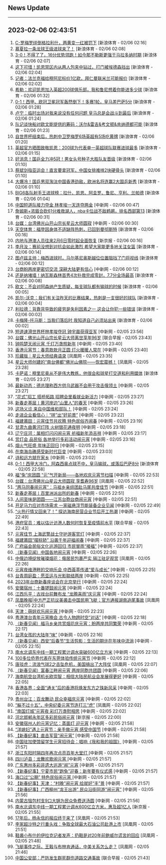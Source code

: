 ## News Update
---
2023-02-06 02:43:51
---
1. <a target="_blank" href="https://k.sina.cn/article_2018499075_784fda0302001lfh2.html?from=sports&subch=osport">C-罗梅罗绊倒格拉利什，两黄变一红被罚下</a> [新浪体育 - 02/06 02:16]
2. <a target="_blank" href="https://k.sina.cn/article_2971454844_mb11ccd7c03300y1h9.html?from=sports&subch=osport">慕夏拉一条龙球王级进球来了！</a> [新浪体育 - 02/06 02:08]
3. <a target="_blank" href="https://k.sina.cn/article_1436416680_559dfaa8001015xhu.html?from=sports&subch=global">3-0！不得了了，16分优势领跑！如今那不勒斯更强于马拉多纳时期</a> [新浪体育 - 02/06 02:07]
4. <a target="_blank" href="https://k.sina.cn/article_2018499075_784fda0302001lfgx.html?from=sports&subch=osport">这下可惜！凯恩禁区内从两人包夹中钻过，打门被埃德森挡出</a> [新浪体育 - 02/06 02:04]
5. <a target="_blank" href="https://k.sina.cn/article_2018499075_784fda0302001lfgy.html?from=sports&subch=osport">记者：法兰克福给穆阿尼标价1亿欧，拜仁曼联米兰可能报价</a> [新浪体育 - 02/06 02:02]
6. <a target="_blank" href="https://k.sina.cn/article_2018499075_784fda0302001lfgp.html?from=sports&subch=osport">希勒：欢迎凯恩加入英超200球俱乐部，我和鲁尼想着你能进多少球</a> [新浪体育 - 02/06 01:32]
7. <a target="_blank" href="https://k.sina.cn/article_1436416680_559dfaa8001015xhs.html?from=sports&subch=global">0-1！西甲、欧冠卫冕冠军轰然倒下！多赛1轮，皇马差巴萨5分</a> [新浪体育 - 02/06 01:28]
8. <a target="_blank" href="https://k.sina.cn/article_2018499075_784fda0302001lfgn.html?from=sports&subch=osport">卢宁：临时出场对我来说没有任何问题 皇马总是会战斗到最后</a> [新浪体育 - 02/06 01:24]
9. <a target="_blank" href="https://k.sina.cn/article_2018499075_784fda0302001lfgm.html?from=sports&subch=osport">队记谈快船对欧文能提供的筹码：沃尔&雷吉&考文顿&肯纳德都可能</a> [新浪体育 - 02/06 01:23]
10. <a target="_blank" href="https://k.sina.cn/article_2018499075_784fda0302001lfgl.html?from=sports&subch=osport">自世界杯结束后，热刺中卫罗梅罗6场英超有5场吃黄牌</a> [新浪体育 - 02/06 01:20]
11. <a target="_blank" href="https://k.sina.cn/article_2018499075_784fda0302001lfgi.html?from=sports&subch=osport">英超官方晒图致敬凯恩：200球为代表单一英超球队联赛进球最多</a> [新浪体育 - 02/06 01:15]
12. <a target="_blank" href="https://k.sina.cn/article_3181157500_mbd9c9c7c00101mhd9.html?from=sports&subch=pingpang">好消息！国乒全力冲5冠！男女头号种子大胜队友晋级</a> [新浪体育 - 02/06 01:10]
13. <a target="_blank" href="https://k.sina.cn/article_3181157500_mbd9c9c7c00101mhd8.html?from=sports&subch=vollyball">蔡斌剑指亚运会！直言要拿冠军，中国女排难啃2块硬骨头</a> [新浪体育 - 02/06 01:10]
14. <a target="_blank" href="https://k.sina.cn/article_3181157500_mbd9c9c7c00101mhd7.html?from=sports&subch=pingpang">大爆冷！国乒男双淘汰中国香港劲敌，欧洲名将连赢2大国乒新秀</a> [新浪体育 - 02/06 01:10]
15. <a target="_blank" href="https://k.sina.cn/article_2018499075_784fda0302001lfge.html?from=sports&subch=osport">BIG6各队射手王进球榜：拉什、凯恩、阿圭罗、鲁尼、亨利、兰帕德</a> [新浪体育 - 02/06 01:04]
16. <a target="_blank" href="http://www.chinanews.com//ty/2023/02-06/9947999.shtml">中国短道队接力夺金 林孝埈一天连夺两金</a> [中新网 - 02/06 00:47]
17. <a target="_blank" href="https://k.sina.cn/article_1685707867_6479dc5b001019xxs.html?from=sports&subch=nba">詹姆斯+浓眉合砍61分难救湖人，nba卡位战不敌鹈鹕，排名西部第13</a> [新浪体育 - 02/06 00:31]
18. <a target="_blank" href="http://www.chinanews.com//gn/2023/02-06/9947998.shtml">台媒：台湾佛光山开山宗长星云大师圆寂</a> [中新网 - 02/06 00:30]
19. <a target="_blank" href="https://k.sina.cn/article_2018499075_784fda0302001lffx.html?from=sports&subch=osport">天空体育：福登因身体不适缺阵热刺，已回到曼彻斯特</a> [新浪体育 - 02/06 00:16]
20. <a target="_blank" href="https://www.bjnews.com.cn/detail-167561347814333.html">内地与港澳人员往来2月6日零时起全面恢复</a> [新京报 - 02/06 00:16]
21. <a target="_blank" href="https://k.sina.cn/article_2018499075_784fda0302001lffw.html?from=sports&subch=osport">李月汝：赛前没想到对抗会如此激烈 希望大家能更多地关注女篮</a> [新浪体育 - 02/06 00:14]
22. <a target="_blank" href="https://k.sina.cn/article_2018499075_784fda0302001lffy.html?from=sports&subch=osport">图卢兹主帅：梅西进球时，马尔基尼奥斯越位位置阻挡了门将视线</a> [新浪体育 - 02/06 00:12]
23. <a target="_blank" href="http://www.chinanews.com//gn/2023/02-06/9947997.shtml">台商盼两岸更密切交流  深耕大陆更有信心</a> [中新网 - 02/06 00:12]
24. <a target="_blank" href="https://k.sina.cn/article_2018499075_784fda0302001lffv.html?from=sports&subch=osport">还是纳堵墙！纳瓦斯森林首秀4次扑救完成零封，7.7分全场最高</a> [新浪体育 - 02/06 00:08]
25. <a target="_blank" href="https://k.sina.cn/article_2018499075_784fda0302001lfft.html?from=sports&subch=osport">欧文：不会对阿森纳产生质疑，每支球队都有输球的时候</a> [新浪体育 - 02/06 00:05]
26. <a target="_blank" href="https://k.sina.cn/article_2018499075_784fda0302001lffu.html?from=sports&subch=osport">凯尔-沃克：我们有关注昨天的比赛结果，热刺是一支很好的球队</a> [新浪体育 - 02/06 00:04]
27. <a target="_blank" href="https://k.sina.cn/article_2018499075_784fda0302001lffs.html?from=sports&subch=osport">利拉德：背靠背导致的疲劳是失利因素之一 这会让你犯一些错误</a> [新浪体育 - 02/06 00:02]
28. <a target="_blank" href="https://k.sina.cn/article_2018499075_784fda0302001lffq.html?from=sports&subch=osport">卡梅隆-托马斯：当我们落后时 我知道自己必须站出来</a> [新浪体育 - 02/06 00:02]
29. <a target="_blank" href="http://www.chinanews.com//ty/2023/02-05/9947996.shtml">短道速滑世界杯林孝埈夺冠 钟宇晨获得亚军</a> [中新网 - 02/05 23:56]
30. <a target="_blank" href="https://www.zaobao.com/realtime/china/story20230205-1360056">台媒：佛光山开山宗长星云大师离世享年96岁</a> [联合早报 - 02/05 23:43]
31. <a target="_blank" href="http://www.chinanews.com//sh/2023/02-05/9947994.shtml">钟鸣楚天闹元宵 千灯万盏照新年</a> [中新网 - 02/05 23:40]
32. <a target="_blank" href="http://www.chinanews.com//dwq/2023/02-05/9947995.shtml">香港元宵节：春意款款月正圆 灯火暖暖人常在</a> [中新网 - 02/05 23:40]
33. <a target="_blank" href="https://news.ifeng.com/c/8NAPf660myL">珍藏版｜星云大师经典语录</a> [凤凰网 - 02/05 23:35]
34. <a target="_blank" href="https://news.ifeng.com/c/8NAMt1ICFim">星云大师创建的“南台佛都”佛光山佛院——恢宏震撼！</a> [凤凰网 - 02/05 23:28]
35. <a target="_blank" href="https://k.sina.cn/article_2018499075_784fda0302001lfew.html?from=sports&subch=osport">卡萨诺：穆里尼奥从不是伟大教练，他很会和球星打交道和利用媒体</a> [新浪体育 - 02/05 23:27]
36. <a target="_blank" href="http://www.chinanews.com//gj/2023/02-05/9947992.shtml">最新动态：德总理称西方供乌武器不会用于攻击俄领土</a> [中新网 - 02/05 23:27]
37. <a target="_blank" href="http://www.chinanews.com//cj/2023/02-05/9947993.shtml">“花式”招工 搭桥拓路 招聘会里看就业新活力</a> [中新网 - 02/05 23:27]
38. <a target="_blank" href="http://www.chinanews.com//sh/2023/02-05/9947991.shtml">新春走基层丨黄河岸边“山里人”的春天</a> [中新网 - 02/05 23:26]
39. <a target="_blank" href="http://www.chinanews.com//gj/2023/02-05/9947990.shtml">这场义诊 来自中国维和部队！</a> [中新网 - 02/05 23:24]
40. <a target="_blank" href="http://www.chinanews.com//cj/2023/02-05/9947989.shtml">走进企业看信心｜“拼”出“好前景”</a> [中新网 - 02/05 23:22]
41. <a target="_blank" href="http://www.chinanews.com//sh/2023/02-05/9947988.shtml">福建莆田：元宵佳节共欢腾 特色民俗齐闹春</a> [中新网 - 02/05 23:19]
42. <a target="_blank" href="http://www.chinanews.com//sh/2023/02-05/9947987.shtml">甘肃九曲黄河灯阵 火树银花通夜明</a> [中新网 - 02/05 23:18]
43. <a target="_blank" href="http://www.chinanews.com//sh/2023/02-05/9947986.shtml">辽宁庄河：属相灯闪闪闹元宵 祈福新年添吉祥</a> [中新网 - 02/05 23:17]
44. <a target="_blank" href="http://www.chinanews.com//sh/2023/02-05/9947985.shtml">赏灯会 品民俗 各地举行多彩活动闹元宵</a> [中新网 - 02/05 23:16]
45. <a target="_blank" href="http://www.chinanews.com//sh/2023/02-05/9947984.shtml">烟火气旺盛 年味正回归</a> [中新网 - 02/05 23:15]
46. <a target="_blank" href="http://www.chinanews.com//sh/2023/02-05/9947982.shtml">在南海岛礁感受新时代巨变</a> [中新网 - 02/05 23:03]
47. <a target="_blank" href="http://www.chinanews.com//sh/2023/02-05/9947981.shtml">诗和远方就在家乡</a> [中新网 - 02/05 23:02]
48. <a target="_blank" href="https://k.sina.cn/article_2119896207_7e5b0c8f00100z2c1.html?from=sports&subch=global">0-1！西甲大冷门，阿森西奥点球不中，皇马输球，或落后巴萨8分</a> [新浪体育 - 02/05 22:58]
49. <a target="_blank" href="http://www.chinanews.com//sh/2023/02-05/9947979.shtml">福“兔”庆团圆 “元”气开新局——各地欢庆元宵节扫描</a> [中新网 - 02/05 22:53]
50. <a target="_blank" href="https://news.ifeng.com/c/8NAMt1ICFYN">台媒：台湾佛光山星云大师圆寂 享耆寿96岁</a> [凤凰网 - 02/05 22:52]
51. <a target="_blank" href="http://www.chinanews.com//sh/2023/02-05/9947976.shtml">“两马同春闹元宵”：马祖乡亲组团赴马尾共度佳节</a> [中新网 - 02/05 22:51]
52. <a target="_blank" href="http://www.chinanews.com//sh/2023/02-05/9947977.shtml">新春走基层丨百里洲派出所的新春</a> [中新网 - 02/05 22:51]
53. <a target="_blank" href="http://www.chinanews.com//sh/2023/02-05/9947978.shtml">人间至味是团圆——江苏台胞台商闹元宵</a> [中新网 - 02/05 22:51]
54. <a target="_blank" href="http://www.chinanews.com//cj/2023/02-05/9947974.shtml">开足马力应对市场需求 一家磁悬浮节能装备企业见闻</a> [中新网 - 02/05 22:49]
55. <a target="_blank" href="http://www.chinanews.com//cj/2023/02-05/9947975.shtml">“火热行情又回来了！” 探访海南民营企业节后开工热潮</a> [中新网 - 02/05 22:49]
56. <a target="_blank" href="https://www.zaobao.com/realtime/china/story20230205-1360029">港府官员：难以估计访港人数何时恢复至疫情前水平</a> [联合早报 - 02/05 22:43]
57. <a target="_blank" href="http://www.chinanews.com//shipin/cns-d/2023/02-05/news950563.shtml">元宵佳节 上海武警战士守护游客赏灯</a> [中新网 - 02/05 22:37]
58. <a target="_blank" href="http://www.chinanews.com//shipin/cns-d/2023/02-05/news950565.shtml">福建莆田“摆棕轿” 沿袭千年迎福闹春</a> [中新网 - 02/05 22:37]
59. <a target="_blank" href="http://www.chinanews.com//shipin/cns-d/2023/02-05/news950564.shtml">广府庙会民俗文化巡游回归 市民冒雨“接福”</a> [中新网 - 02/05 22:37]
60. <a target="_blank" href="http://www.chinanews.com//sh/2023/02-05/9947967.shtml">（新春见闻）中国各地闹元宵</a> [中新网 - 02/05 22:26]
61. <a target="_blank" href="https://news.ifeng.com/c/8NAKJ64GT3h">中俄边境绽放璀璨烟花：俄居民包裹严实 隔江驻足观赏</a> [凤凰网 - 02/05 22:26]
62. <a target="_blank" href="http://www.chinanews.com//dwq/2023/02-05/9947965.shtml">元宵夜维港畔的交响乐会 中西荟萃传递“爱与成长”</a> [中新网 - 02/05 22:25]
63. <a target="_blank" href="http://www.chinanews.com//gn/2023/02-05/9947966.shtml">台青周庭盈：愿亚运与光影联结两岸</a> [中新网 - 02/05 22:25]
64. <a target="_blank" href="http://www.chinanews.com//gn/2023/02-05/9947964.shtml">2023年台商新春座谈会在北京举行</a> [中新网 - 02/05 22:24]
65. <a target="_blank" href="http://www.chinanews.com//shipin/cns/2023/02-05/news950561.shtml">安徽宿州：十番锣鼓闹元宵</a> [中新网 - 02/05 22:24]
66. <a target="_blank" href="http://www.chinanews.com//shipin/cns-d/2023/02-05/news950562.shtml">江西乐平：古戏台前舞布龙  “龙腾喜雨”庆元宵</a> [中新网 - 02/05 22:24]
67. <a target="_blank" href="https://news.ifeng.com/c/8NACjTk0Ta8">凤凰晚报|中方严正抗议美袭击中国民用飞艇；官方通报湖南追尾事故</a> [凤凰网 - 02/05 22:24]
68. <a target="_blank" href="http://www.chinanews.com//shipin/cns-d/2023/02-05/news950560.shtml">天津：萌娃欢乐闹元宵 </a> [中新网 - 02/05 22:23]
69. <a target="_blank" href="http://www.chinanews.com//dwq/2023/02-05/9947962.shtml">粤港澳台青年元宵晚会 古今人物跨时空“对话”</a> [中新网 - 02/05 22:18]
70. <a target="_blank" href="http://www.chinanews.com//sh/2023/02-05/9947949.shtml">（新春见闻）福马乡亲共赏烟花庆元宵：盼两岸共同繁荣</a> [中新网 - 02/05 22:17]
71. <a target="_blank" href="http://www.chinanews.com//gn/2023/02-05/9947948.shtml">台湾女孩的大陆年“味”</a> [中新网 - 02/05 22:16]
72. <a target="_blank" href="http://www.chinanews.com//sh/2023/02-05/9947947.shtml">（新春见闻）西安“后春节”生活剪影：生活的期许在年味中流淌</a> [中新网 - 02/05 22:15]
73. <a target="_blank" href="http://www.chinanews.com//cj/2023/02-05/9947946.shtml">南水北调东中线一期工程累计调水突破600亿立方米</a> [中新网 - 02/05 22:13]
74. <a target="_blank" href="http://www.chinanews.com//hr/2023/02-05/9947945.shtml">100多位侨界代表在东莞体验传统元宵节</a> [中新网 - 02/05 22:12]
75. <a target="_blank" href="https://news.ifeng.com/c/8NACW0nCy3a">唐驳虎：流浪气球2之击坠危机，美国搞出了大阵仗</a> [凤凰网 - 02/05 22:07]
76. <a target="_blank" href="http://www.chinanews.com//gn/2023/02-05/9947944.shtml">（新春见闻）富春江畔闹元宵 两岸同胞共团圆</a> [中新网 - 02/05 22:06]
77. <a target="_blank" href="http://www.chinanews.com//gn/2023/02-05/9947943.shtml">海南航空台湾机长欧崇智：相信大陆民航业会发展得更好</a> [中新网 - 02/05 22:05]
78. <a target="_blank" href="http://www.chinanews.com//dwq/2023/02-05/9947942.shtml">香港各界：全面“通关”后的香港将焕发东方之珠新风采</a> [中新网 - 02/05 22:03]
79. <a target="_blank" href="http://www.chinanews.com//shipin/cns/2023/02-05/news950559.shtml">贵州台江：百龙舞动 民众幸福庆元宵</a> [中新网 - 02/05 22:02]
80. <a target="_blank" href="https://news.ifeng.com/c/8NAI32ZEQob">“躲不过十五”，中央纪委元宵节连打三“虎”</a> [凤凰网 - 02/05 22:02]
81. <a target="_blank" href="http://www.chinanews.com//sh/2023/02-05/9947941.shtml">“南国灯城”元宵夜 彩灯万盏慰相思</a> [中新网 - 02/05 22:02]
82. <a target="_blank" href="https://www.bjnews.com.cn/detail-167560124714233.html">河北邯郸永年区多彩民俗闹元宵</a> [新京报 - 02/05 22:00]
83. <a target="_blank" href="http://www.chinanews.com//shipin/cns/2023/02-05/news950557.shtml">安徽宿州人的元宵记忆：蒸面灯 迎元宵</a> [中新网 - 02/05 21:58]
84. <a target="_blank" href="http://www.chinanews.com//shipin/cns-d/2023/02-05/news950558.shtml">“洋媳妇”遇上元宵节：亲手做元宵 感受中国节</a> [中新网 - 02/05 21:58]
85. <a target="_blank" href="http://www.chinanews.com//shipin/cns-d/2023/02-05/news950556.shtml">【新春纪事】直击军营“闹元宵”</a> [中新网 - 02/05 21:58]
86. <a target="_blank" href="http://www.chinanews.com//shipin/cns-d/2023/02-05/news950554.shtml">中国驻加使馆留学生元宵招待会：唱响《我和我的祖国》</a> [中新网 - 02/05 21:57]
87. <a target="_blank" href="http://www.chinanews.com//shipin/cns/2023/02-05/news950553.shtml">浙江东阳时隔四年再次点亮百年大堂灯 </a> [中新网 - 02/05 21:57]
88. <a target="_blank" href="http://www.chinanews.com//shipin/cns-d/2023/02-05/news950549.shtml">四川泸县：龙舞欢歌闹元宵   </a> [中新网 - 02/05 21:57]
89. <a target="_blank" href="http://www.chinanews.com//shipin/cns-d/2023/02-05/news950552.shtml">广东惠州多彩非遗大巡游“闹”元宵</a> [中新网 - 02/05 21:57]
90. <a target="_blank" href="http://www.chinanews.com//shipin/cns/2023/02-05/news950555.shtml">【新春纪事】宁夏市民“跑兔”迎春：新年要有仪式感</a> [中新网 - 02/05 21:57]
91. <a target="_blank" href="http://www.chinanews.com//shipin/cns-d/2023/02-05/news950550.shtml">海口过“公期” 特色民俗闹元宵  </a> [中新网 - 02/05 21:57]
92. <a target="_blank" href="http://www.chinanews.com//shipin/cns-d/2023/02-05/news950551.shtml">【新春纪事】天津：“村晚”闹元宵 绘就好“丰”景</a> [中新网 - 02/05 21:57]
93. <a target="_blank" href="http://www.chinanews.com//shipin/cns-d/2023/02-05/news950548.shtml">【新春纪事】广西柳州“龙王出游”  民众沿街同游“闹元宵”</a> [中新网 - 02/05 21:56]
94. <a target="_blank" href="http://www.chinanews.com//shipin/cns-d/2023/02-05/news950547.shtml">内蒙古恼包村支9口大锅为民众免费送汤圆</a> [中新网 - 02/05 21:56]
95. <a target="_blank" href="https://www.bjnews.com.cn/detail-167560237514251.html">南水北调东中线一期工程累计调水600亿立方米，惠及超1亿人</a> [新京报 - 02/05 21:55]
96. <a target="_blank" href="https://news.ifeng.com/c/8NAHJ0tWdOv">17年后，杨永信的报应终于来了</a> [凤凰网 - 02/05 21:53]
97. <a target="_blank" href="https://news.ifeng.com/c/8NAHJ0tWdPe">李家超沙特之行重头戏：争取全球最大石油公司赴港上市</a> [凤凰网 - 02/05 21:51]
98. <a target="_blank" href="https://news.ifeng.com/c/8NAHB2aVckw">鞋袭小布什的伊拉克记者发声：扔鞋是对20年前鲍威尔谎言的回应</a> [凤凰网 - 02/05 21:48]
99. <a target="_blank" href="https://news.ifeng.com/c/8NAHB2aVcjS">飞艇事件之际，王毅与布林肯通话，中美关系怎么走？</a> [凤凰网 - 02/05 21:46]
100. <a target="_blank" href="https://www.zaobao.com/realtime/china/story20230205-1359912">中国公安部：严防发生群死群伤道路交通事故</a> [联合早报 - 02/05 21:43]
